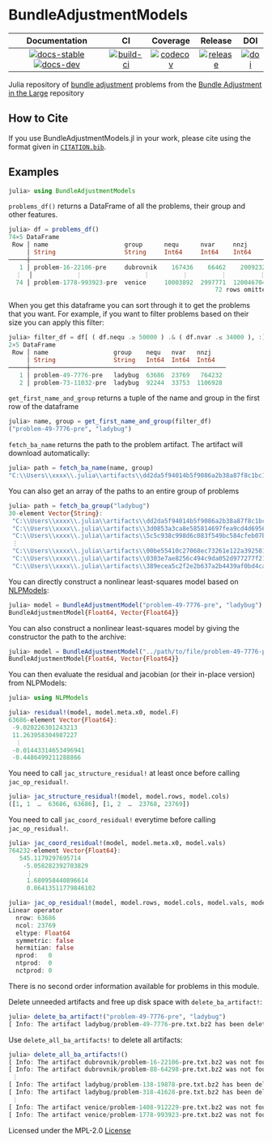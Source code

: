 # BundleAdjustmentModels

| **Documentation** | **CI** | **Coverage** | **Release** | **DOI** |
|:-----------------:|:------:|:------------:|:-----------:|:-------:|
| [![docs-stable][docs-stable-img]][docs-stable-url] [![docs-dev][docs-dev-img]][docs-dev-url] | [![build-ci][build-ci-img]][build-ci-url] | [![codecov][codecov-img]][codecov-url] | [![release][release-img]][release-url] | [![doi][doi-img]][doi-url] |

[docs-stable-img]: https://img.shields.io/badge/docs-stable-blue.svg
[docs-stable-url]: https://juliasmoothoptimizers.github.io/BundleAdjustmentModels.jl/stable/
[docs-dev-img]: https://img.shields.io/badge/docs-dev-purple.svg
[docs-dev-url]: https://juliasmoothoptimizers.github.io/BundleAdjustmentModels.jl/dev/
[build-ci-img]: https://github.com/JuliaSmoothOptimizers/BundleAdjustmentModels.jl/workflows/CI/badge.svg?branch=main
[build-ci-url]: https://github.com/JuliaSmoothOptimizers/BundleAdjustmentModels.jl/actions
[codecov-img]: https://codecov.io/gh/JuliaSmoothOptimizers/BundleAdjustmentModels.jl/branch/main/graph/badge.svg
[codecov-url]: https://app.codecov.io/gh/JuliaSmoothOptimizers/BundleAdjustmentModels.jl
[release-img]: https://img.shields.io/github/v/release/JuliaSmoothOptimizers/BundleAdjustmentModels.jl.svg?style=flat-square
[release-url]: https://github.com/JuliaSmoothOptimizers/BundleAdjustmentModels.jl/releases
[doi-img]: https://zenodo.org/badge/383587358.svg
[doi-url]: https://zenodo.org/badge/latestdoi/383587358

Julia repository of [bundle adjustment](https://en.wikipedia.org/wiki/Bundle_adjustment) problems from the [Bundle Adjustment in the Large](http://grail.cs.washington.edu/projects/bal/) repository

## How to Cite

If you use BundleAdjustmentModels.jl in your work, please cite using the format given in [`CITATION.bib`](https://github.com/JuliaSmoothOptimizers/BundleAdjustmentModels.jl/blob/main/CITATION.bib).

## Examples

```julia
julia> using BundleAdjustmentModels
```

`problems_df()` returns a DataFrame of all the problems, their group and other features.

```julia
julia> df = problems_df()
74×5 DataFrame
 Row │ name                     group      nequ      nvar     nnzj      
     │ String                   String     Int64     Int64    Int64     
─────┼──────────────────────────────────────────────────────────────────
   1 │ problem-16-22106-pre     dubrovnik    167436    66462    2009232
  ⋮  │            ⋮                 ⋮         ⋮         ⋮         ⋮
  74 │ problem-1778-993923-pre  venice     10003892  2997771  120046704
                                                         72 rows omitted
```

When you get this dataframe you can sort through it to get the problems that you want. For example, if you want to filter problems based on their size you can apply this filter:

```julia
julia> filter_df = df[ ( df.nequ .≥ 50000 ) .& ( df.nvar .≤ 34000 ), :]
2×5 DataFrame
 Row │ name                  group    nequ   nvar   nnzj    
     │ String                String   Int64  Int64  Int64   
─────┼──────────────────────────────────────────────────────
   1 │ problem-49-7776-pre   ladybug  63686  23769   764232
   2 │ problem-73-11032-pre  ladybug  92244  33753  1106928
```

`get_first_name_and_group` returns a tuple of the name and group in the first row of the dataframe

```julia
julia> name, group = get_first_name_and_group(filter_df)
("problem-49-7776-pre", "ladybug")
```

`fetch_ba_name` returns the path to the problem artifact. The artifact will download automatically:

```julia
julia> path = fetch_ba_name(name, group)
"C:\\Users\\xxxx\\.julia\\artifacts\\dd2da5f94014b5f9086a2b38a87f8c1bc171b9c2"
```

You can also get an array of the paths to an entire group of problems

```julia
julia> path = fetch_ba_group("ladybug")
30-element Vector{String}:
 "C:\\Users\\xxxx\\.julia\\artifacts\\dd2da5f94014b5f9086a2b38a87f8c1bc171b9c2"
 "C:\\Users\\xxxx\\.julia\\artifacts\\3d0853a3ca8e585814697fea9cd4d6956692e103"
 "C:\\Users\\xxxx\\.julia\\artifacts\\5c5c938c998d6c083f549bc584cfeb07bd296d89"
 ⋮
 "C:\\Users\\xxxx\\.julia\\artifacts\\00be55410c27068ec73261e122a39258100a1a11"
 "C:\\Users\\xxxx\\.julia\\artifacts\\0303e7ae8256c494c9da052d977277f21265899b"
 "C:\\Users\\xxxx\\.julia\\artifacts\\389ecea5c2f2e2b637a2b4439af0bd4ca98e6d84"
```

You can directly construct a nonlinear least-squares model based on [NLPModels](http://juliasmoothoptimizers.github.io/NLPModels.jl/latest/):

```julia
julia> model = BundleAdjustmentModel("problem-49-7776-pre", "ladybug")
BundleAdjustmentModel{Float64, Vector{Float64}}
```

You can also construct a nonlinear least-squares model by giving the constructor the path to the archive:

```julia
julia> model = BundleAdjustmentModel("../path/to/file/problem-49-7776-pre.txt.bz2")
BundleAdjustmentModel{Float64, Vector{Float64}}
```

You can then evaluate the residual and jacobian (or their in-place version) from NLPModels:

```julia
julia> using NLPModels
```

```julia
julia> residual!(model, model.meta.x0, model.F)
63686-element Vector{Float64}:
 -9.020226301243213
 11.263958304987227
  ⋮
 -0.01443314653496941
 -0.4486499211288866
```

You need to call ``jac_structure_residual!`` at least once before calling ``jac_op_residual!``.

```julia
julia> jac_structure_residual!(model, model.rows, model.cols)
([1, 1  …  63686, 63686], [1, 2  …  23768, 23769])
```

You need to call ``jac_coord_residual!`` everytime before calling ``jac_op_residual!``.

```julia
julia> jac_coord_residual!(model, model.meta.x0, model.vals)
764232-element Vector{Float64}:
   545.1179297695714
    -5.058282392703829
     ⋮
     1.680958440896614
     0.06413511779846102
```

```julia
julia> jac_op_residual!(model, model.rows, model.cols, model.vals, model.Jv, model.Jtv)
Linear operator
  nrow: 63686
  ncol: 23769
  eltype: Float64
  symmetric: false
  hermitian: false
  nprod:   0
  ntprod:  0
  nctprod: 0
```

There is no second order information available for problems in this module.

Delete unneeded artifacts and free up disk space with `delete_ba_artifact!`:

```julia
julia> delete_ba_artifact!("problem-49-7776-pre", "ladybug")
[ Info: The artifact ladybug/problem-49-7776-pre.txt.bz2 has been deleted
```

Use  `delete_all_ba_artifacts!` to delete all artifacts:

```julia
julia> delete_all_ba_artifacts!()
[ Info: The artifact dubrovnik/problem-16-22106-pre.txt.bz2 was not found
[ Info: The artifact dubrovnik/problem-88-64298-pre.txt.bz2 was not found
 ⋮
[ Info: The artifact ladybug/problem-138-19878-pre.txt.bz2 has been deleted
[ Info: The artifact ladybug/problem-318-41628-pre.txt.bz2 has been deleted
 ⋮
[ Info: The artifact venice/problem-1408-912229-pre.txt.bz2 was not found
[ Info: The artifact venice/problem-1778-993923-pre.txt.bz2 was not found
```

Licensed under the MPL-2.0 [License](LICENSE.md) 
